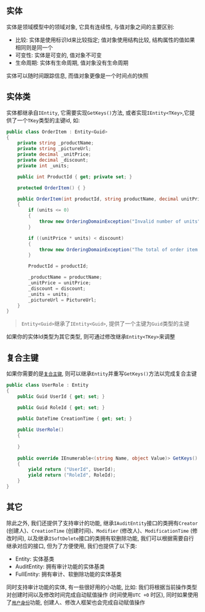 ## 实体

实体是领域模型中的领域对象, 它具有连续性, 与值对象之间的主要区别:

* 比较: 实体是使用标识Id来比较指定; 值对象使用结构比较, 结构属性的值如果相同则是同一个
* 可变性: 实体是可变的, 值对象不可变
* 生命周期: 实体有生命周期, 值对象没有生命周期

实体可以随时间跟踪信息, 而值对象更像是一个时间点的快照

## 实体类

实体都继承自`IEntity`, 它需要实现`GetKeys()`方法, 或者实现`IEntity<TKey>`,它提供了一个`TKey`类型的主键id, 如:

```csharp
public class OrderItem : Entity<Guid>
{
    private string _productName;
    private string _pictureUrl;
    private decimal _unitPrice;
    private decimal _discount;
    private int _units;

    public int ProductId { get; private set; }

    protected OrderItem() { }

    public OrderItem(int productId, string productName, decimal unitPrice, decimal discount, string PictureUrl, int units = 1)
    {
        if (units <= 0)
        {
            throw new OrderingDomainException("Invalid number of units");
        }

        if ((unitPrice * units) < discount)
        {
            throw new OrderingDomainException("The total of order item is lower than applied discount");
        }

        ProductId = productId;

        _productName = productName;
        _unitPrice = unitPrice;
        _discount = discount;
        _units = units;
        _pictureUrl = PictureUrl;
    }
}
```

> `Entity<Guid>`继承了`IEntity<Guid>`, 提供了一个主键为`Guid`类型的主键

如果你的实体Id类型为其它类型, 则可通过修改继承`Entity<TKey>`来调整

## 复合主键

如果你需要的是[`复合主键`](https://learn.microsoft.com/zh-cn/ef/core/modeling/keys?tabs=data-annotations#alternate-keys), 则可以继承`Entity`并重写`GetKeys()`方法以完成复合主键

```csharp
public class UserRole : Entity
{
    public Guid UserId { get; set; }

    public Guid RoleId { get; set; }
    
    public DateTime CreationTime { get; set; }

    public UserRole()
    {
            
    }
    
    public override IEnumerable<(string Name, object Value)> GetKeys()
    {
        yield return ("UserId", UserId);
        yield return ("RoleId", RoleId);
    }
}
```

## 其它

除此之外, 我们还提供了支持审计的功能, 继承`IAuditEntity`接口的类拥有`Creator` (创建人)、`CreationTime` (创建时间)、`Modifier` (修改人)、`ModificationTime` (修改时间), 以及继承`ISoftDelete`接口的类拥有软删除功能, 我们可以根据需要自行继承对应的接口, 但为了方便使用, 我们也提供了以下类:

* Entity: 实体基类
* AuditEntity: 拥有审计功能的实体基类
* FullEntity: 拥有审计、软删除功能的实体基类

同时支持审计功能的实体, 有一些很好用的小功能, 比如: 我们将根据当前操作类型对创建时间以及修改时间完成自动赋值操作 (时间使用`UTC +0` 时区), 同时如果使用了[`用户身份`](/framework/building-blocks/identity/overview)功能, 创建人、修改人框架也会完成自动赋值操作